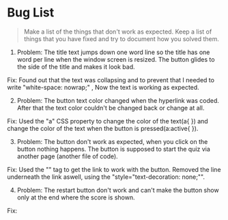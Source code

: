 # Bug List

> Make a list of the things that don't work as expected. Keep a list of things that you have fixed and try to document how you solved them.

1. Problem: The title text jumps down one word line so the title has one word per line when the window screen is resized. The button glides to the side of the title and makes it look bad. 

Fix: Found out that the text was collapsing and to prevent that I needed to write "white-space: nowrap;" , Now the text is working as expected.

2. Problem: The button text color changed when the hyperlink was coded. After that the text color couldn't be changed back or change at all.

Fix: Used the "a" CSS property to change the color of the text(a{ }) and change the color of the text when the button is pressed(a:active{ }).

3. Problem: The button don't work as expected, when you click on the button nothing happens. The button is supposed to start the quiz via another page (another file of code).

Fix: Used the "<a>" tag to get the link to work with the button. Removed the line underneath the link aswell, using the "style="text-decoration: none;"".

4. Problem: The restart button don't work and can't make the button show only at the end where the score is shown.

Fix: